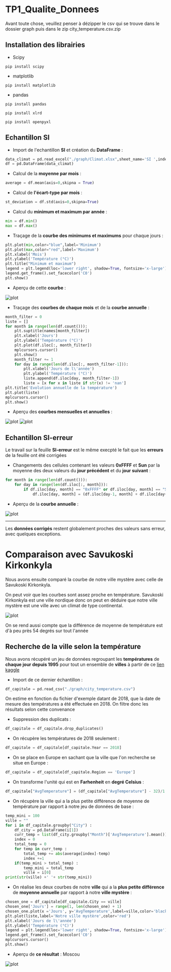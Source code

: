 # TP1_Qualite_Donnees

Avant toute chose, veuillez penser à dézipper le csv qui se trouve dans le dossier graph puis dans le zip city_temperature.csv.zip

## Installation des librairies

* Scipy

`pip install scipy`

* matplotlib

`pip install matplotlib`

* pandas

`pip install pandas`

`pip install xlrd`

`pip install openpyxl`

## Echantillon SI

* Import de l'echantillon **SI** et création du **DataFrame** :

```python
data_climat = pd.read_excel("./graph/Climat.xlsx",sheet_name='SI ',index_col=0)
df = pd.DataFrame(data_climat)
```

* Calcul de la **moyenne par mois** :

```python
average = df.mean(axis=0,skipna = True)
```

* Calcul de **l'écart-type par mois** :

```python
st_deviation = df.std(axis=0,skipna=True)
```

* Calcul du **minimum et maximum par année** :

```python
min = df.min()
max = df.max()
```

* Traçage de la **courbe des minimums et maximums** pour chaque jours :

```python
plt.plot(min,color="blue",label='Minimum')
plt.plot(max,color="red",label='Maximum')
plt.xlabel('Mois')
plt.ylabel('Température (°C)')
plt.title("Minimum et maximum")
legend = plt.legend(loc='lower right', shadow=True, fontsize='x-large')
legend.get_frame().set_facecolor('C0')
plt.show()
```

* Aperçu de cette **courbe** :

![plot](./img_readme/min_max.png)

* Traçage des **courbes de chaque mois** et de la **courbe annuelle** :

```python
month_filter = 0
liste = []
for month in range(len(df.count())):
    plt.suptitle(names[month_filter])
    plt.xlabel('Jours')
    plt.ylabel('Température (°C)')
    plt.plot(df.iloc[:, month_filter])
    mplcursors.cursor()
    plt.show()
    month_filter += 1
    for day in range(len(df.iloc[:, month_filter-1])):
        plt.xlabel('Jours de l\'année')
        plt.ylabel('Température (°C)')
        liste.append(df.iloc[day, month_filter-1])
        liste = [x for x in liste if str(x) != 'nan']
plt.title('Evolution annuelle de la température')
plt.plot(liste)
mplcursors.cursor()
plt.show()
```

* Aperçu des **courbes mensuelles et annuelles** :

![plot](./img_readme/mensuelle_janvier.png)
![plot](./img_readme/vue_annuelle.png)

## Echantillon SI-erreur

Le travail sur la feuille **SI-erreur** est le même execpté le fait que les **erreurs** de la feuille ont été corrigées

* Changements des cellules contenant les valeurs **0xFFFF** et **Sun** par la moyenne des deux valeurs du **jour précédent** et du **jour suivant** :
```python
for month in range(len(df.count())):
    for day in range(len(df.iloc[:, month])):
        if df.iloc[day, month] == "0xFFFF" or df.iloc[day, month] == "Sun":
            df.iloc[day, month] = (df.iloc[day-1, month] + df.iloc[day+1, month])/2
```

* Aperçu de la **courbe annuelle** :

![plot](./img_readme/vue_annuelle_erreur.png)

***

Les **données corrigés** restent globalement proches des valeurs sans erreur, avec quelques exceptions.

# Comparaison avec Savukoski Kirkonkyla

Nous avons ensuite comparé la courbe de notre ville mystère avec celle de Savukoski Kirkonkyla.

On peut voir que les courbes sont assez proche en température. Savukoski Kirkonkyla est une ville nordique donc on peut en déduire que notre ville mystère est une ville avec un climat de type continental.

![plot](./img_readme/savukoski_kirkonkyla.png)

On se rend aussi compte que la différence de moyenne de température est d'à peu près 54 degrés sur tout l'année 

## Recherche de la ville selon la température

Nous avons récupéré un jeu de données regroupant les **températures** de **chaque jour depuis 1995** pour tout un ensemble de **villes** à partir de ce [lien kaggle](https://www.kaggle.com/sudalairajkumar/daily-temperature-of-major-cities)

* Import de ce dernier échantillon :

```python
df_capitale = pd.read_csv("./graph/city_temperature.csv")
```

On estime en fonction du fichier d'exemple datant de 2018, que la date de mesure des températures a été effectuée en 2018. On filtre donc les résultats selon cette convenance

* Suppression des duplicats :
```python
df_capitale = df_capitale.drop_duplicates()
```

* On récupère les températures de 2018 seulement :
```python
df_capitale = df_capitale[df_capitale.Year == 2018]
```

* On se place en Europe en sachant que la ville que l'on recherche se situe en Europe :
```python
df_capitale = df_capitale[df_capitale.Region == 'Europe']
```

* On transforme l'unité qui est en **Farhenheit** en **degré Celsius** :
```python
df_capitale["AvgTemperature"] = (df_capitale["AvgTemperature"] - 32)/1.8
```

* On récupère la ville qui a la plus petite différence de moyenne de température par rapport à notre jeu de données de base :

```python
temp_mini = 100
ville = ""
for i in df_capitale.groupby("City") :
    df_city = pd.DataFrame(i[1])
    curr_temp = list(df_city.groupby("Month")['AvgTemperature'].mean())
    index = 0
    total_temp = 0
    for temp in curr_temp :
        total_temp += abs(average[index]-temp)
        index +=1
    if(temp_mini > total_temp) :
        temp_mini = total_temp
        ville = i[0]
print(str(ville) +' '+ str(temp_mini))
```

* On réalise les deux courbes de notre **ville** qui a la **plus petite différence** de **moyenne annuelle** par rapport à notre **ville mystère** :
```python
chosen_one = df_capitale[df_capitale.City == ville]
chosen_one['Jours'] = range(1, len(chosen_one) + 1)
chosen_one.plot(x ='Jours', y='AvgTemperature',label=ville,color='black')
plt.plot(liste,label='Notre ville mystère',color='red')
plt.xlabel('Jours de l\'année')
plt.ylabel('Température (°C)')
legend = plt.legend(loc='lower right', shadow=True, fontsize='x-large')
legend.get_frame().set_facecolor('C0')
mplcursors.cursor()
plt.show()
```

* Aperçu de **ce résultat** : Moscou

![plot](./img_readme/resultat_ville_mystere.png)
